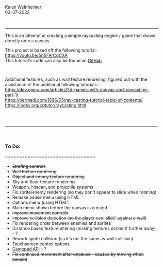 Kalen Weinheimer  
03-07-2022

&nbsp;  

--------------------------------

This is an attempt at creating a simple raycasting engine / game that draws directly onto a canvas.  

This project is based off the following tutorial: <https://youtu.be/5nSFArCgCXA>  
This tutorial's code can also be found on [GitHub](https://github.com/satansdeer/raycaster)  

&nbsp;  

Additional features, such as wall texture rendering, figured out with the assistance of the additional following tutorials:  
<https://dev.opera.com/articles/3d-games-with-canvas-and-raycasting-part-1/>  
<https://permadi.com/1996/05/ray-casting-tutorial-table-of-contents/>  
<https://lodev.org/cgtutor/raycasting.html>

&nbsp;  
&nbsp;  

--------------------------------  

&nbsp;  

### To Do:  
================================
- ~~Strafing controls~~
- ~~Wall texture rendering~~
- ~~Object and enemy texture rendering~~
- Sky and floor texture rendering
- Weapon, hitscan, and projectile systems
- Fix sprite/enemy rendering (so they don't appear to slide when rotating)
- Remake pause menu using HTML
- Options menu (using HTML)
- Main menu shown before the canvas is created
- ~~Improve movement controls~~
- ~~Improve collision detection (so the player can 'slide' against a wall)~~
- Fix rendering order between enemies and sprites
- Distance based texture altering (making textures darker if further away) - ?
- Rework sprite collision (so it's not the same as wall collision)
- Touchscreen control options
- [Gamepad API](https://developer.mozilla.org/en-US/docs/Web/API/Gamepad_API) - ?
- ~~Fix continued movement after unpause - caused by moving when paused~~
